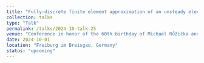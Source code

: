 ```yaml
---
title: "Fully-discrete finite element approximation of an unsteady electro-rheological fluid flow model: convergence and error analysis"
collection: talks
type: "Talk"
permalink: /talks/2024-10-talk-25
venue: "Conference in honor of the 60th birthday of Michael Růžička and Guofang Wang"
date: 2024-10-01
location: "Freiburg im Breisgau, Germany"
status: "upcoming"
--- 
```

